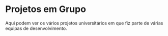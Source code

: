 # Projetos em Grupo
Aqui podem ver os vários projetos universitários em que fiz parte de várias equipas de desenvolvimento.
